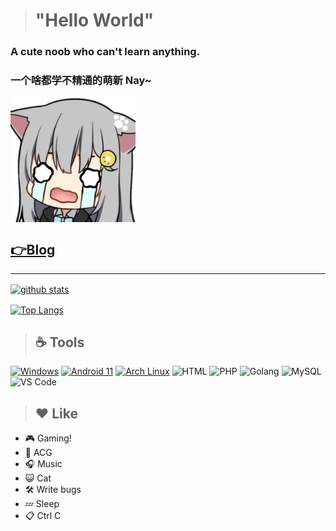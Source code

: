 > # "Hello World"

### A cute noob who can't learn anything.
### 一个啥都学不精通的萌新 Nay~
<!--![nacho](images/myadestes_1_nacho_agadywmaatzvsfy.png)-->
 <img src="images/myadestes_1_nacho_agadywmaatzvsfy.png" width="200" height="200" alt="nacho" align="center" />

## [👉Blog][1]

***

<a href="https://github.com/anuraghazra/github-readme-stats"><img width="445" alt="github stats" align="center" src="https://github-readme-stats.vercel.app/api?username=claraqwq&bg_color=45,f8dada,F3AEBA&title_color=247bcb&text_color=247bcb&show_icons=true&locale=cn"/></a><br>

<a href="https://github.com/anuraghazra/github-readme-stats"><img alt="Top Langs" align="center" src="https://github-readme-stats.vercel.app/api/top-langs/?username=claraqwq&bg_color=45,f8dada,F3AEBA&title_color=247bcb&text_color=247bcb&show_icons=true&locale=cn&layout=default&card_width=445"/></a>

> ## ☕ Tools
[![Windows](https://img.shields.io/badge/Windows%2011-2d9aff?style=flat-square&logo=windows&logoColor=ffffff)](https://www.microsoft.com/en-us/windows/) [![Android 11](https://img.shields.io/badge/Android%2011-3DDC84?style=flat-square&logo=android&logoColor=ffffff)](https://www.android.com/android-11/) [![Arch Linux](https://img.shields.io/badge/Arch%20Linux-1793D1?style=flat-square&logo=archlinux&logoColor=ffffff)](https://archlinux.org/)
![HTML](https://img.shields.io/badge/HTML-E34F26?style=flat-square&logo=html5&logoColor=ffffff) ![PHP](https://img.shields.io/badge/PHP-777BB4?style=flat-square&logo=php&logoColor=ffffff) ![Golang](https://img.shields.io/badge/Golang-00ADD8?style=flat-square&logo=Go&logoColor=ffffff) ![MySQL](https://img.shields.io/badge/MySQL-4479A1?style=flat-square&logo=mysql&logoColor=ffffff) ![VS Code](https://img.shields.io/badge/VS%20Code-007ACC?style=flat-square&logo=visualstudiocode&logoColor=ffffff)
> ## ❤️ Like
- 🎮 Gaming!
- 👘 ACG
- 🎧 Music
- 😺 Cat
- 🛠️ Write bugs
- 💤 Sleep
- 📋 Ctrl C

[1]: https://blog.claraqwq.com "Clara的小窝"
